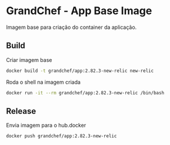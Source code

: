 # GrandChef - App Base Image
Imagem base para criação do container da aplicação.

## Build

Criar imagem base
```sh
docker build -t grandchef/app:2.82.3-new-relic new-relic
```

Roda o shell na imagem criada
```sh
docker run -it --rm grandchef/app:2.82.3-new-relic /bin/bash
```

## Release

Envia imagem para o hub.docker
```sh
docker push grandchef/app:2.82.3-new-relic
```
